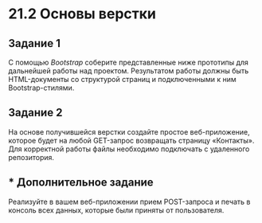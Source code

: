 # 21.2 Основы верстки
## Задание 1
С помощью *Bootstrap* соберите представленные ниже прототипы для дальнейшей работы над проектом.
Результатом работы должны быть HTML-документы со структурой страниц и подключенными к ним Bootstrap-стилями.
## Задание 2
На основе получившейся верстки создайте простое веб-приложение, которое будет на любой GET-запрос возвращать страницу
«Контакты». Для корректной работы файлы необходимо подключать с удаленного репозитория.
## * Дополнительное задание
Реализуйте в вашем веб-приложении прием POST-запроса и печать в консоль всех данных, которые были приняты от пользователя.
